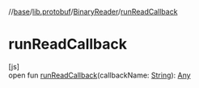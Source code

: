 //[base](../../../index.md)/[lib.protobuf](../index.md)/[BinaryReader](index.md)/[runReadCallback](run-read-callback.md)

# runReadCallback

[js]\
open fun [runReadCallback](run-read-callback.md)(callbackName: [String](https://kotlinlang.org/api/latest/jvm/stdlib/kotlin/-string/index.html)): [Any](https://kotlinlang.org/api/latest/jvm/stdlib/kotlin/-any/index.html)
